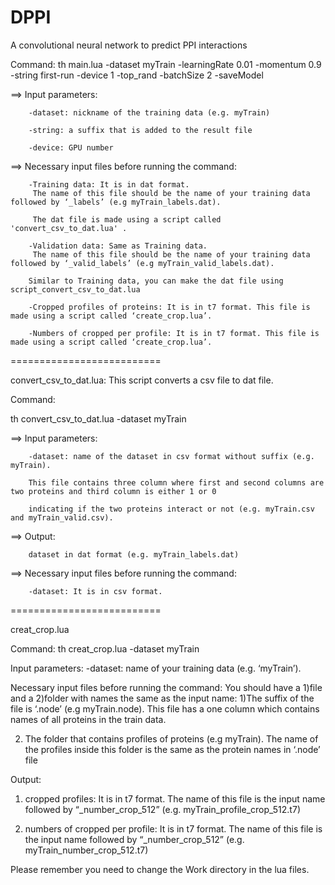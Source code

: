 # DPPI
A convolutional neural network to predict PPI interactions


Command:
th main.lua -dataset myTrain  -learningRate 0.01 -momentum 0.9  -string first-run  -device 1 -top_rand -batchSize 2 -saveModel

==> Input parameters: 

        -dataset: nickname of the training data (e.g. myTrain)

        -string: a suffix that is added to the result file
        
        -device: GPU number
        
              

==> Necessary input files before running the command:

        -Training data: It is in dat format. 
         The name of this file should be the name of your training data followed by ‘_labels’ (e.g myTrain_labels.dat).

         The dat file is made using a script called 'convert_csv_to_dat.lua' . 

        -Validation data: Same as Training data. 
         The name of this file should be the name of your training data followed by ‘_valid_labels’ (e.g myTrain_valid_labels.dat). 

        Similar to Training data, you can make the dat file using script_convert_csv_to_dat.lua

        -Cropped profiles of proteins: It is in t7 format. This file is made using a script called ‘create_crop.lua’.

        -Numbers of cropped per profile: It is in t7 format. This file is made using a script called ‘create_crop.lua’.

==========================

convert_csv_to_dat.lua: This script converts a csv file to dat file.

Command:

th convert_csv_to_dat.lua -dataset myTrain

==> Input parameters: 

        -dataset: name of the dataset in csv format without suffix (e.g. myTrain).
        
        This file contains three column where first and second columns are two proteins and third column is either 1 or 0
        
        indicating if the two proteins interact or not (e.g. myTrain.csv and myTrain_valid.csv). 
        
==> Output:

        dataset in dat format (e.g. myTrain_labels.dat) 

==> Necessary input files before running the command:

        -dataset: It is in csv format.  
        


==========================

creat_crop.lua

Command:
th creat_crop.lua -dataset myTrain  

Input parameters:
-dataset: name of your training data (e.g. ‘myTrain’).

Necessary input files before running the command:
You should have a 1)file and a 2)folder with names the same as the input name:
1)The suffix of the file is ‘.node’ (e.g myTrain.node). This file has a one column which contains names of all proteins in the train data. 

2) The folder that contains profiles of proteins (e.g myTrain). The name of the profiles inside this folder is the same as the protein names in ‘.node’ file 

Output:

1) cropped profiles: It is in t7 format. The name of this file is the input name followed by “_number_crop_512” (e.g. myTrain_profile_crop_512.t7)

2) numbers of cropped per profile: It is in t7 format. The name of this file is the input name followed by “_number_crop_512” (e.g. myTrain_number_crop_512.t7) 

Please remember you need to change the Work directory in the lua files.


